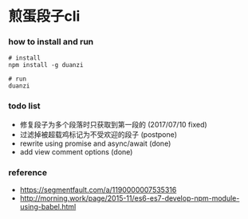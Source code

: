 # 煎蛋段子cli


### how to install and run

```
# install
npm install -g duanzi

# run
duanzi
```

### todo list

- 修复段子为多个段落时只获取到第一段的 (2017/07/10 fixed)
- 过滤掉被超载鸡标记为不受欢迎的段子 (postpone)
- rewrite using promise and async/await (done)
- add view comment options (done)

### reference

- https://segmentfault.com/a/1190000007535316
- http://morning.work/page/2015-11/es6-es7-develop-npm-module-using-babel.html
